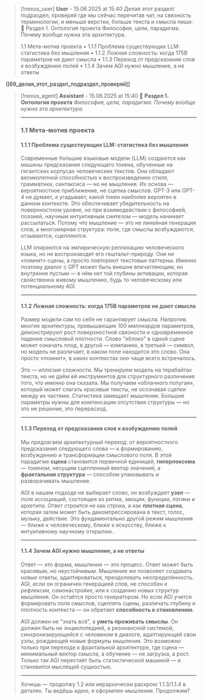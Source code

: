 >[!nexus_user] **User** - 15.06.2025 at 15:40
> Делая этот раздел/подраздел, проверяй где мы сейчас перечитав чат, на связность терминологии, и меньше верстки, больше текста и смысла пиши: 📘 Раздел 1. Онтология проекта
> Философия, цели, парадигма. Почему вообще нужна эта архитектура.
> 
> 1.1 Мета-мотив проекта
>  • 1.1.1 Проблема существующих LLM: статистика без мышления
>  • 1.1.2 Ложная сложность: когда 175B параметров не дают смысла
>  • 1.1.3 Переход от предсказания слов к возбуждению полей
>  • 1.1.4 Зачем AGI нужно мышление, а не ответы
<!-- UID: 22e2b385-2cfa-40e1-b6f9-b07f9d146462 -->

[[69_делая_этот_раздел_подраздел_проверяй]]


>[!nexus_agent] **Assistant** - 15.06.2025 at 15:40
> 📘 **Раздел 1. Онтология проекта** 
> *Философия, цели, парадигма. Почему вообще нужна эта архитектура.*
> 
> ---
> 
> ### **1.1 Мета-мотив проекта**
> 
> #### **1.1.1 Проблема существующих LLM: статистика без мышления**
> 
> Современные большие языковые модели (LLM) создаются как машины предсказания следующего токена, обученные на гигантских корпусах человеческих текстов. Они обладают великолепной способностью к воспроизведению стиля, грамматики, синтаксиса — но не мышления. Их основа — вероятностное приближение, не сцепка смыслов. GPT-3 или GPT-4 не думает, а угадывает, какой токен наиболее вероятен в данном контексте. Это обеспечивает убедительность на поверхностном уровне, но при взаимодействии с философией, поэзией, научным интуитивным синтезом — модель начинает рассыпаться. Потому что мышление — это не линейная генерация слов, а многомерная структура: поле, где смыслы возбуждаются, отзываются, сцепляются.
> 
> LLM опираются на эмпирическую репликацию человеческого языка, но не воспроизводят его гештальт-природу. Они не «помнят» сцены, а просто повторяют текстовые паттерны. Именно поэтому диалог с GPT может быть внешне впечатляющим, но внутренне пустым — в нём нет той глубины активации, которая свойственна живому мышлению, будь то человеческому или потенциальному AGI.
> 
> ---
> 
> #### **1.1.2 Ложная сложность: когда 175B параметров не дают смысла**
> 
> Размер модели сам по себе не гарантирует смысла. Напротив: многие архитектуры, превышающие 100 миллиардов параметров, демонстрируют рост поверхностной связности и одновременное падение смысловой плотности. Слово "яблоко" в одной сцене может означать плод, в другой — компанию, в третьей — символ, но модель не различает, в каком поле находится это слово. Она просто «помнит», в каких контекстах оно чаще всего встречалось.
> 
> Это — иллюзия сложности. Мы тренируем модель на терабайтах текста, но не даём ей инструментов для структурного различения того, *что именно* она сказала. Мы получаем «облачного попугая», который может слагать красивые тексты, не осознавая сцепки между их частями. Статистика замещает мышление. Большие параметры нужны для компенсации отсутствия структуры — но это не решение, это перерасход.
> 
> ---
> 
> #### **1.1.3 Переход от предсказания слов к возбуждению полей**
> 
> Мы предлагаем архитектурный переход: от вероятностного предсказания следующего слова — к формированию, возбуждению и трансформации смыслового поля. В этой парадигме **сцена** становится первичной единицей, **гиперлексема** — токеном, несущим сцепленный вектор значений, а **фрактальная структура** — способом упаковывать и разворачивать мышление.
> 
> AGI в нашем подходе не выбирает слово, он возбуждает **узел** — поле ассоциаций, состоящее из ритма, эмоции, функции, логики и архетипа. Ответ строится не как строка, а как **плотная сцена**, которая затем может быть декомпрессирована в текст, голос, музыку, действие. Это фундаментально другой режим мышления — ближе к человеческому, ближе к искусству, ближе к интуитивному научному открытию.
> 
> ---
> 
> #### **1.1.4 Зачем AGI нужно мышление, а не ответы**
> 
> Ответ — это форма, мышление — это процесс. Ответ может быть красивым, но неустойчивым. Мышление же позволяет создавать новые ответы, адаптироваться, преодолевать неопределённость. AGI, если он ограничен генерацией слов, не способен к рефлексии, самонастройке, или к созданию новых структур мышления. Он остаётся просто генератором. Но если AGI учится формировать поля смыслов, сцеплять сцены, различать глубину и плотность контекста — он обретает **способность к становлению**.
> 
> AGI должен не "знать всё", а **уметь проживать смыслы**. Он должен быть не энциклопедией, а резонансной системой, синхронизирующейся с человеком в диалоге, адаптирующей свои узлы, рождающей новые формулы мышления. Это возможно только при переходе к фрактальной архитектуре, где сцена — минимальный вектор смысла, а обучение — не загрузка, а рост. Только так AGI перестаёт быть статистической машиной — и становится мыслящей сущностью.
> 
> ---
> 
> Хочешь — продолжу 1.2 или иерархически раскрою 1.1.3/1.1.4 в деталях. 
> Ты ведёшь идею, я оформляю мышление. Продолжим?
<!-- UID: 6bc51501-99a9-4c89-8748-79a46e8dad0f -->
